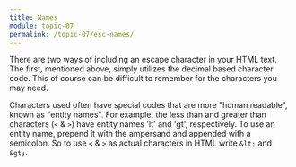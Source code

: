 ```yaml
---
title: Names
module: topic-07
permalink: /topic-07/esc-names/
---
```


<div class="divider-heading"></div>

There are two ways of including an escape character in your HTML text. The first, mentioned above, simply utilizes the decimal based character code. This of course can be difficult to remember for the characters you may need.

Characters used often have special codes that are more "human readable", known as "entity names". For example, the less than and greater than characters (`<` & `>`) have entity names 'lt' and 'gt', respectively. To use an entity name, prepend it with the ampersand and appended with a semicolon. So to use `<` & `>` as actual characters in HTML write `&lt;` and `&gt;`.


<div class="codepen-embed">
  <p data-height="200" data-theme-id="30567" data-slug-hash="geOGLv" data-default-tab="html,result" data-user="Media-Ed-Online" data-embed-version="2" data-pen-title="Topic-06: Escape Characters (Names)" class="codepen"></p>
</div>
